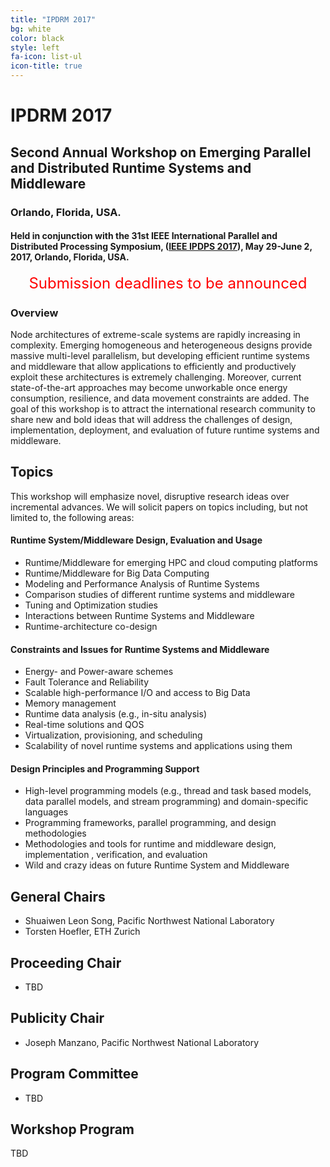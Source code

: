 ```yaml
---
title: "IPDRM 2017"
bg: white
color: black
style: left
fa-icon: list-ul
icon-title: true
---
```


# IPDRM 2017

<div style="text-align:center;">
  <span class="fa-stack subtlecircle" style="font-size:64px; background:rgba(0,128,0,0.1)">
    <i class="fa fa-circle fa-stack-2x text-white"></i>
    <i class="fa fa-server fa-stack-1x text-green"></i>
  </span>
</div>

## Second Annual Workshop on Emerging Parallel and Distributed Runtime Systems and Middleware

### Orlando, Florida, USA.

#### Held in conjunction with the 31st IEEE International Parallel and Distributed Processing Symposium, ([IEEE IPDPS 2017](http://www.ipdps.org/)), May 29-June 2, 2017, Orlando, Florida, USA.

<div style="text-align:center;">
  <p>
  <font style="color:red;font-size:18pt;font-face:bold;">
  Submission deadlines to be announced
  </font>
  </p>
</div>

### Overview

Node architectures of extreme-scale systems are rapidly increasing in complexity. Emerging homogeneous and heterogeneous designs provide massive multi-level parallelism, but developing efficient runtime systems and middleware that allow applications to efficiently and productively exploit these architectures is extremely challenging.  Moreover, current state-of-the-art approaches may become unworkable once energy consumption, resilience, and data movement constraints are added. The goal of this workshop is to attract the international research community to share new and bold ideas that will address the challenges of design, implementation, deployment, and evaluation of future runtime systems and middleware.

## Topics

This workshop will emphasize novel, disruptive research ideas over incremental advances. We will solicit papers on topics including, but not limited to, the following areas:

#### Runtime System/Middleware Design, Evaluation and Usage
* Runtime/Middleware for emerging HPC and cloud computing platforms
* Runtime/Middleware for Big Data Computing
* Modeling and Performance Analysis of Runtime Systems
* Comparison studies of different runtime systems and middleware
* Tuning and Optimization studies
* Interactions between Runtime Systems and Middleware
* Runtime-architecture co-design

#### Constraints and Issues for Runtime Systems and Middleware
* Energy- and Power-aware schemes
* Fault Tolerance and Reliability
* Scalable high-performance I/O and access to Big Data
* Memory management
* Runtime data analysis (e.g., in-situ analysis)
* Real-time solutions and QOS
* Virtualization, provisioning, and scheduling
* Scalability of novel runtime systems and applications using them

#### Design Principles and Programming Support
* High-level programming models (e.g., thread and task based models, data parallel models, and stream programming) and domain-specific languages
* Programming frameworks, parallel programming, and design methodologies
* Methodologies and tools for runtime and middleware design, implementation , verification, and evaluation
* Wild and crazy ideas on future Runtime System and Middleware

## General Chairs

* Shuaiwen Leon Song, Pacific Northwest National Laboratory
* Torsten Hoefler, ETH Zurich

## Proceeding Chair

* TBD

## Publicity Chair

* Joseph Manzano, Pacific Northwest National Laboratory

## Program Committee

* TBD

## Workshop Program

TBD

